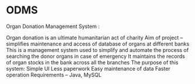 # ODMS
Organ Donation Management System :

Organ donation is an ultimate humanitarian act of charity
Aim of project – simplifies maintenance and access of database of organs at different banks
This is a management system used to simplify and automate the process of searching the donor organs in case of emergency
It maintains the records of organ stocks in the bank across all the branches
The purpose of this system:
Simple UI
Less paperwork
Easy maintenance of data
Faster operation
Requirements – Java, MySQL
